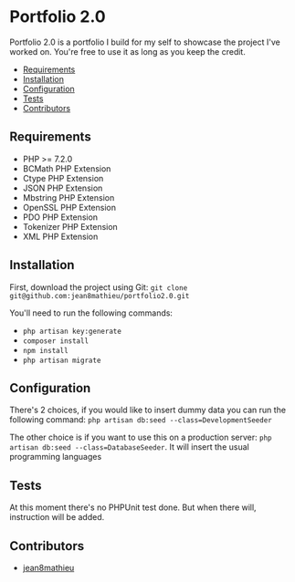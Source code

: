 # Portfolio 2.0

Portfolio 2.0 is a portfolio I build for my self to showcase the project I've worked on. You're free to use it as long 
as you keep the credit.

* [Requirements](#requirements)
* [Installation](#installation)
* [Configuration](#configuration)
* [Tests](#tests)
* [Contributors](#contributors)

## Requirements
* PHP >= 7.2.0
* BCMath PHP Extension
* Ctype PHP Extension
* JSON PHP Extension
* Mbstring PHP Extension
* OpenSSL PHP Extension
* PDO PHP Extension
* Tokenizer PHP Extension
* XML PHP Extension

## Installation
First, download the project using Git:
`git clone git@github.com:jean8mathieu/portfolio2.0.git`

You'll need to run the following commands:
* `php artisan key:generate`
* `composer install`
* `npm install`
* `php artisan migrate`

## Configuration
There's 2 choices, if you would like to insert dummy data you can run the following command:
`php artisan db:seed --class=DevelopmentSeeder`

The other choice is if you want to use this on a production server:
`php artisan db:seed --class=DatabaseSeeder`. It will insert the usual programming languages


## Tests
At this moment there's no PHPUnit test done. But when there will, instruction will be added.

## Contributors
* [jean8mathieu](https://github.com/jean8mathieu)
